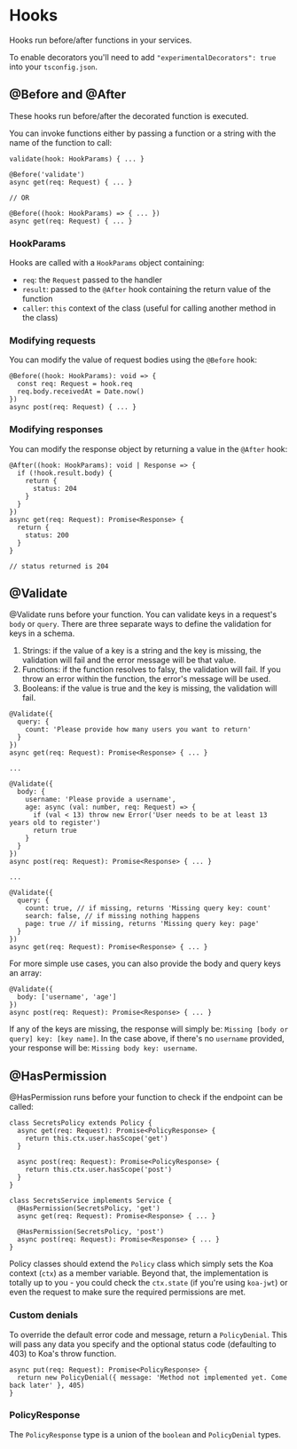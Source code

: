 # Hooks

Hooks run before/after functions in your services.

To enable decorators you'll need to add `"experimentalDecorators": true` into your `tsconfig.json`.

## @Before and @After

These hooks run before/after the decorated function is executed.

You can invoke functions either by passing a function or a string with the name of the function to call:

```
validate(hook: HookParams) { ... }

@Before('validate')
async get(req: Request) { ... }

// OR

@Before((hook: HookParams) => { ... })
async get(req: Request) { ... }
```

### HookParams

Hooks are called with a `HookParams` object containing:
- `req`: the `Request` passed to the handler
- `result`: passed to the `@After` hook containing the return value of the function
- `caller`: `this` context of the class (useful for calling another method in the class)

### Modifying requests

You can modify the value of request bodies using the `@Before` hook:

```
@Before((hook: HookParams): void => {
  const req: Request = hook.req
  req.body.receivedAt = Date.now()
})
async post(req: Request) { ... }
```

### Modifying responses

You can modify the response object by returning a value in the `@After` hook:

```
@After((hook: HookParams): void | Response => {
  if (!hook.result.body) {
    return {
      status: 204
    }
  }
})
async get(req: Request): Promise<Response> {
  return {
    status: 200
  }
}

// status returned is 204
```

## @Validate
@Validate runs before your function. You can validate keys in a request's `body` or `query`. There are three separate ways to define the validation for keys in a schema.
1. Strings: if the value of a key is a string and the key is missing, the validation will fail and the error message will be that value.
2. Functions: if the function resolves to falsy, the validation will fail. If you throw an error within the function, the error's message will be used.
3. Booleans: if the value is true and the key is missing, the validation will fail.

```
@Validate({
  query: {
    count: 'Please provide how many users you want to return'
  }
})
async get(req: Request): Promise<Response> { ... }

...

@Validate({
  body: {
    username: 'Please provide a username',
    age: async (val: number, req: Request) => {
      if (val < 13) throw new Error('User needs to be at least 13 years old to register')
      return true
    }
  }
})
async post(req: Request): Promise<Response> { ... }

...

@Validate({
  query: {
    count: true, // if missing, returns 'Missing query key: count'
    search: false, // if missing nothing happens
    page: true // if missing, returns 'Missing query key: page'
  }
})
async get(req: Request): Promise<Response> { ... }
```

For more simple use cases, you can also provide the body and query keys an array:

```
@Validate({
  body: ['username', 'age']
})
async post(req: Request): Promise<Response> { ... }
```

If any of the keys are missing, the response will simply be: `Missing [body or query] key: [key name]`. In the case above, if there's no `username` provided, your response will be: `Missing body key: username`.

## @HasPermission
@HasPermission runs before your function to check if the endpoint can be called:

```
class SecretsPolicy extends Policy {
  async get(req: Request): Promise<PolicyResponse> {
    return this.ctx.user.hasScope('get')
  }

  async post(req: Request): Promise<PolicyResponse> {
    return this.ctx.user.hasScope('post')
  }
}

class SecretsService implements Service {
  @HasPermission(SecretsPolicy, 'get')
  async get(req: Request): Promise<Response> { ... }

  @HasPermission(SecretsPolicy, 'post')
  async post(req: Request): Promise<Response> { ... }
}
```

Policy classes should extend the `Policy` class which simply sets the Koa context (`ctx`) as a member variable. Beyond that, the implementation is totally up to you - you could check the `ctx.state` (if you're using `koa-jwt`) or even the request to make sure the required permissions are met.

### Custom denials

To override the default error code and message, return a `PolicyDenial`. This will pass any data you specify and the optional status code (defaulting to 403) to Koa's throw function.

```
async put(req: Request): Promise<PolicyResponse> {
  return new PolicyDenial({ message: 'Method not implemented yet. Come back later' }, 405)
}
```

### PolicyResponse

The `PolicyResponse` type is a union of the `boolean` and `PolicyDenial` types.
